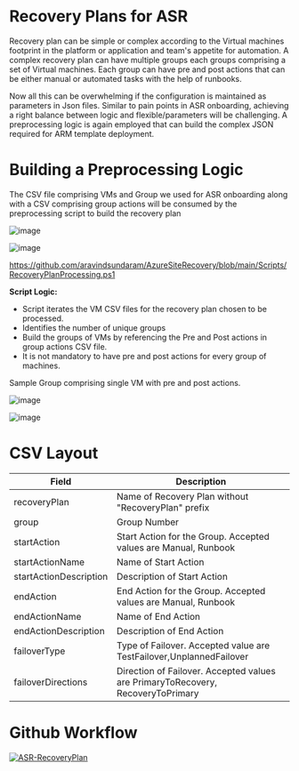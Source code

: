 
# Recovery Plans for ASR

Recovery plan can be simple or complex according to the Virtual machines footprint in the platform or application and team's appetite for automation. A complex recovery plan can have multiple groups each groups comprising a set of Virtual machines. Each group can have pre and post actions that can be either manual or automated tasks with the help of runbooks. 

Now all this can be overwhelming if the configuration is maintained as parameters in Json files. Similar to pain points in ASR onboarding, achieving a right balance between logic and flexible/parameters will be challenging. A preprocessing logic is again employed that can build the complex JSON required for ARM template deployment. 

# Building a Preprocessing Logic

The CSV file comprising VMs and Group we used for ASR onboarding along with a CSV comprising group actions will be consumed by the preprocessing script to build the recovery plan

![image](https://user-images.githubusercontent.com/86707819/140833960-027377e3-aac4-4c6e-a5f3-f02252222aa6.png)

![image](https://user-images.githubusercontent.com/86707819/140833879-9c296dd2-f8c9-4abf-9536-f308c3381433.png)

https://github.com/aravindsundaram/AzureSiteRecovery/blob/main/Scripts/RecoveryPlanProcessing.ps1

**Script Logic:**
- Script iterates the VM CSV files for the recovery plan chosen to be processed. 
- Identifies the number of unique groups 
- Build the groups of VMs by referencing the Pre and Post actions in group actions CSV file. 
- It is not mandatory to have pre and post actions for every group of machines. 

Sample Group comprising single VM with pre and post actions. 

![image](https://user-images.githubusercontent.com/86707819/140847823-d8090002-8823-4a31-a638-9185d1ae5c44.png)

![image](https://user-images.githubusercontent.com/86707819/140847957-df8108de-809e-457f-b257-0dd2e42dbdef.png)
# CSV Layout

| Field | Description  |
|--|--|
| recoveryPlan | Name of Recovery Plan without "RecoveryPlan" prefix |
| group | Group Number |
| startAction | Start Action for the Group. Accepted values are Manual, Runbook  |
| startActionName  | Name of Start Action |
| startActionDescription | Description of Start Action |
| endAction | End Action for the Group. Accepted values are Manual, Runbook |
| endActionName | Name of End Action |
| endActionDescription | Description of End Action |
| failoverType| Type of Failover. Accepted value are TestFailover,UnplannedFailover |
| failoverDirections| Direction of Failover. Accepted values are PrimaryToRecovery, RecoveryToPrimary |

# Github Workflow

[![ASR-RecoveryPlan](https://github.com/aravindsundaram/AzureSiteRecovery/actions/workflows/ASR-RecoveryPlan.yml/badge.svg)](https://github.com/aravindsundaram/AzureSiteRecovery/actions/workflows/ASR-RecoveryPlan.yml)
